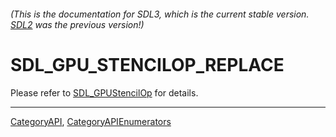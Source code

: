 ###### (This is the documentation for SDL3, which is the current stable version. [SDL2](https://wiki.libsdl.org/SDL2/) was the previous version!)
# SDL_GPU_STENCILOP_REPLACE

Please refer to [SDL_GPUStencilOp](SDL_GPUStencilOp) for details.

----
[CategoryAPI](CategoryAPI), [CategoryAPIEnumerators](CategoryAPIEnumerators)

